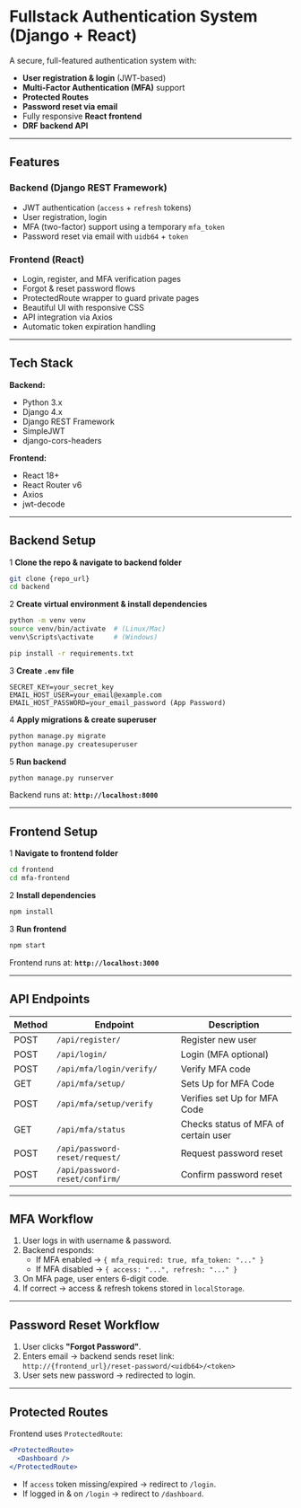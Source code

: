 #  Fullstack Authentication System (Django + React)

A secure, full-featured authentication system with:

- **User registration & login** (JWT-based)
- **Multi-Factor Authentication (MFA)** support
- **Protected Routes**
- **Password reset via email**
- Fully responsive **React frontend**
- **DRF backend API**

---

##  Features

### **Backend (Django REST Framework)**
- JWT authentication (`access` + `refresh` tokens)
- User registration, login
- MFA (two-factor) support using a temporary `mfa_token`
- Password reset via email with `uidb64` + `token`


### **Frontend (React)**
- Login, register, and MFA verification pages
- Forgot & reset password flows
- ProtectedRoute wrapper to guard private pages
- Beautiful UI with responsive CSS
- API integration via Axios
- Automatic token expiration handling

---

##  Tech Stack

**Backend:**
- Python 3.x
- Django 4.x
- Django REST Framework
- SimpleJWT
- django-cors-headers

**Frontend:**
- React 18+
- React Router v6
- Axios
- jwt-decode

---

##  Backend Setup

1️ **Clone the repo & navigate to backend folder**
```bash
git clone {repo_url}
cd backend
```

2️ **Create virtual environment & install dependencies**
```bash
python -m venv venv
source venv/bin/activate  # (Linux/Mac)
venv\Scripts\activate     # (Windows)

pip install -r requirements.txt
```

3️ **Create `.env` file**
```env
SECRET_KEY=your_secret_key
EMAIL_HOST_USER=your_email@example.com
EMAIL_HOST_PASSWORD=your_email_password (App Password)
```

4️ **Apply migrations & create superuser**
```bash
python manage.py migrate
python manage.py createsuperuser
```

5️ **Run backend**
```bash
python manage.py runserver
```

Backend runs at: **`http://localhost:8000`**

---

##  Frontend Setup

1️ **Navigate to frontend folder**
```bash
cd frontend
cd mfa-frontend
```

2️ **Install dependencies**
```bash
npm install
```




3️ **Run frontend**
```bash
npm start
```

Frontend runs at: **`http://localhost:3000`**

---

## API Endpoints

| Method | Endpoint                          | Description |
|--------|-----------------------------------|-------------|
| POST   | `/api/register/`                  | Register new user |
| POST   | `/api/login/`                     | Login (MFA optional) |
| POST   | `/api/mfa/login/verify/`          | Verify MFA code |
| GET    | `/api/mfa/setup/`                 | Sets Up for MFA Code |
| POST   | `/api/mfa/setup/verify`           | Verifies set Up for MFA Code |
| GET    | `/api/mfa/status`                 | Checks status of MFA of certain user |
| POST   | `/api/password-reset/request/`    | Request password reset |
| POST   | `/api/password-reset/confirm/`    | Confirm password reset |

---

## MFA Workflow

1. User logs in with username & password.
2. Backend responds:
   - If MFA enabled → `{ mfa_required: true, mfa_token: "..." }`
   - If MFA disabled → `{ access: "...", refresh: "..." }`
3. On MFA page, user enters 6-digit code.
4. If correct → access & refresh tokens stored in `localStorage`.

---

##  Password Reset Workflow

1. User clicks **"Forgot Password"**.
2. Enters email → backend sends reset link:  
   `http://{frontend_url}/reset-password/<uidb64>/<token>`
3. User sets new password → redirected to login.

---

##  Protected Routes

Frontend uses `ProtectedRoute`:
```jsx
<ProtectedRoute>
  <Dashboard />
</ProtectedRoute>
```
- If `access` token missing/expired → redirect to `/login`.
- If logged in & on `/login` → redirect to `/dashboard`.
